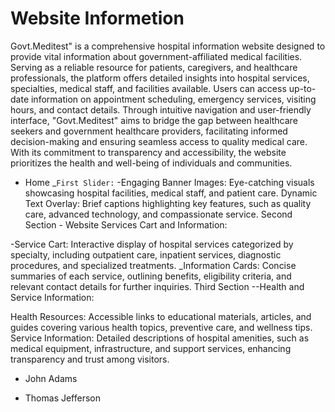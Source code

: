 # Website Informetion
Govt.Meditest" is a comprehensive hospital information website designed to provide vital information about government-affiliated medical facilities. Serving as a reliable resource for patients, caregivers, and healthcare professionals, the platform offers detailed insights into hospital services, specialties, medical staff, and facilities available. Users can access up-to-date information on appointment scheduling, emergency services, visiting hours, and contact details. Through intuitive navigation and user-friendly interface, "Govt.Meditest" aims to bridge the gap between healthcare seekers and government healthcare providers, facilitating informed decision-making and ensuring seamless access to quality medical care. With its commitment to transparency and accessibility, the website prioritizes the health and well-being of individuals and communities.
- Home
_```First Slider:```
-Engaging Banner Images: Eye-catching visuals showcasing hospital facilities, medical staff, and patient care.
Dynamic Text Overlay: Brief captions highlighting key features, such as quality care, advanced technology, and compassionate service. Second Section - Website Services Cart and Information:

-Service Cart: Interactive display of hospital services categorized by specialty, including outpatient care, inpatient services, diagnostic procedures, and specialized treatments.
    _Information Cards: Concise summaries of each service, outlining benefits, eligibility criteria, and relevant contact details for further inquiries. Third Section --Health and Service Information:

Health Resources: Accessible links to educational materials, articles, and guides covering various health topics, preventive care, and wellness tips.
Service Information: Detailed descriptions of hospital amenities, such as medical equipment, infrastructure, and support services, enhancing transparency and trust among visitors.
  

* John Adams
+ Thomas Jefferson
